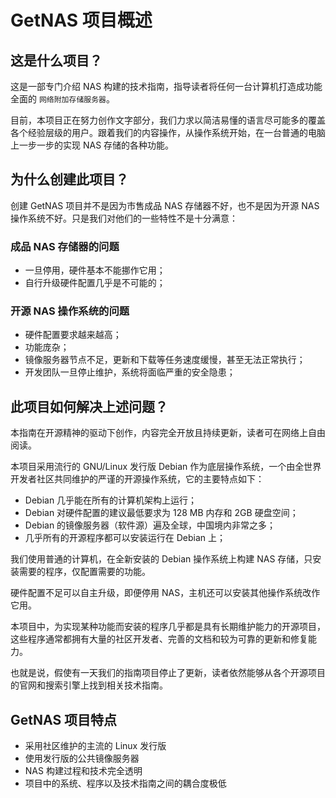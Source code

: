 # GetNAS 项目概述

## 这是什么项目？

这是一部专门介绍 NAS 构建的技术指南，指导读者将任何一台计算机打造成功能全面的 `网络附加存储服务器`。

目前，本项目正在努力创作文字部分，我们力求以简洁易懂的语言尽可能多的覆盖各个经验层级的用户。跟着我们的内容操作，从操作系统开始，在一台普通的电脑上一步一步的实现 NAS 存储的各种功能。

## 为什么创建此项目？

创建 GetNAS 项目并不是因为市售成品 NAS 存储器不好，也不是因为开源 NAS 操作系统不好。只是我们对他们的一些特性不是十分满意：

### 成品 NAS 存储器的问题

* 一旦停用，硬件基本不能挪作它用；
* 自行升级硬件配置几乎是不可能的；

### 开源 NAS 操作系统的问题

* 硬件配置要求越来越高；
* 功能庞杂；
* 镜像服务器节点不足，更新和下载等任务速度缓慢，甚至无法正常执行；
* 开发团队一旦停止维护，系统将面临严重的安全隐患；

## 此项目如何解决上述问题？

本指南在开源精神的驱动下创作，内容完全开放且持续更新，读者可在网络上自由阅读。

本项目采用流行的 GNU/Linux 发行版 Debian 作为底层操作系统，一个由全世界开发者社区共同维护的严谨的开源操作系统，它的主要特点如下：

* Debian 几乎能在所有的计算机架构上运行；
* Debian 对硬件配置的建议最低要求为 128 MB 内存和 2GB 硬盘空间；
* Debian 的镜像服务器（软件源）遍及全球，中国境内非常之多；
* 几乎所有的开源程序都可以安装运行在 Debian 上；

我们使用普通的计算机，在全新安装的 Debian 操作系统上构建 NAS 存储，只安装需要的程序，仅配置需要的功能。

硬件配置不足可以自主升级，即便停用 NAS，主机还可以安装其他操作系统改作它用。

本项目中，为实现某种功能而安装的程序几乎都是具有长期维护能力的开源项目，这些程序通常都拥有大量的社区开发者、完善的文档和较为可靠的更新和修复能力。

也就是说，假使有一天我们的指南项目停止了更新，读者依然能够从各个开源项目的官网和搜索引擎上找到相关技术指南。

## GetNAS 项目特点

* 采用社区维护的主流的 Linux 发行版
* 使用发行版的公共镜像服务器
* NAS 构建过程和技术完全透明
* 项目中的系统、程序以及技术指南之间的耦合度极低